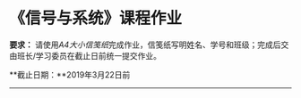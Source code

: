 # 《信号与系统》课程作业

**要求：** 请使用*A4大小信笺纸*完成作业，信笺纸写明姓名、学号和班级；完成后交由班长/学习委员在截止日前统一提交作业。

**截止日期：**2019年3月22日前

---

<script type="text/javascript" src="http://cdn.mathjax.org/mathjax/latest/MathJax.js?config=TeX-AMS-MML_HTMLorMML"> </script>
